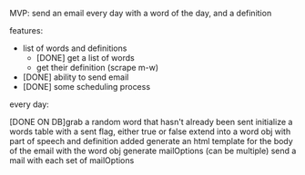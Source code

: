 MVP: send an email every day with a word of the day, and a definition 

features:
- list of words and definitions
  - [DONE] get a list of words
  - get their definition (scrape m-w)
- [DONE] ability to send email
- [DONE] some scheduling process

every day:

[DONE ON DB]grab a random word that hasn't already been sent 
  initialize a words table with a sent flag, either true or false
extend into a word obj with  part of speech and definition added
generate an html template for the body of the email with the word obj
generate mailOptions (can be multiple)
send a mail with each set of mailOptions